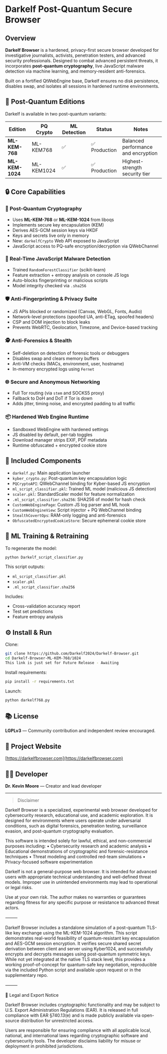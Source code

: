 # Darkelf Post-Quantum Secure Browser

## Overview
**Darkelf Browser** is a hardened, privacy-first secure browser developed for investigative journalists, activists, penetration testers, and advanced security professionals. Designed to combat advanced persistent threats, it incorporates **post-quantum cryptography**, live JavaScript malware detection via machine learning, and memory-resident anti-forensics.

Built on a fortified QtWebEngine base, Darkelf ensures no disk persistence, disables swap, and isolates all sessions in hardened runtime environments.

## 🧬 Post-Quantum Editions
Darkelf is available in two post-quantum variants:

| Edition       | PQ Crypto   | ML Detection | Status       | Notes                                  |
|---------------|-------------|--------------|--------------|----------------------------------------|
| **ML-KEM-768**  | ML-KEM768    | ✅           | ✅ Production    | Balanced performance and encryption    |
| **ML-KEM-1024** | ML-KEM1024   | ✅           | ✅ Production | Highest-strength security tier         |

## 🔒 Core Capabilities

### 🔐 Post-Quantum Cryptography
- Uses **ML-KEM-768** or **ML-KEM-1024** from liboqs
- Implements secure key encapsulation (KEM)
- Derives AES-GCM session keys via HKDF
- Keys and secrets live only in memory
- New: `darkelfCrypto` Web API exposed to JavaScript
- JavaScript access to PQ-safe encryption/decryption via QWebChannel

### 🧠 Real-Time JavaScript Malware Detection
- Trained `RandomForestClassifier` (scikit-learn)
- Feature extraction + entropy analysis on console JS logs
- Auto-blocks fingerprinting or malicious scripts
- Model integrity checked via `.sha256`

### 🛡 Anti-Fingerprinting & Privacy Suite
- JS APIs blocked or randomized (Canvas, WebGL, Fonts, Audio)
- Network-level protections (spoofed UA, anti-ETag, spoofed headers)
- CSP and DOM injection to block leaks
- Prevents WebRTC, Geolocation, Timezone, and Device-based tracking

### 🕵️ Anti-Forensics & Stealth
- Self-deletion on detection of forensic tools or debuggers
- Disables swap and clears memory buffers
- Anti-VM checks (MACs, environment, user, hostname)
- In-memory encrypted logs using `Fernet`

### 🌐 Secure and Anonymous Networking
- Full Tor routing (via `stem` and SOCKS5 proxy)
- Fallback to DoH and DoT if Tor is down
- Adds jitter, timing noise, and encrypted padding to all traffic

### 📦 Hardened Web Engine Runtime
- Sandboxed WebEngine with hardened settings
- JS disabled by default, per-tab toggles
- Download manager strips EXIF, PDF metadata
- Runtime obfuscated + encrypted cookie store

## 📁 Included Components

- `darkelf.py`: Main application launcher
- `kyber_crypto.py`: Post-quantum key encapsulation logic
- `PQCryptoAPI`: QWebChannel binding for Kyber-based JS encryption
- `ml_script_classifier.pkl`: Trained ML model (malicious JS detection)
- `scaler.pkl`: StandardScaler model for feature normalization
- `.ml_script_classifier.sha256`: SHA256 of model for hash check
- `CustomWebEnginePage`: Custom JS log parser and ML hook
- `CustomWebEngineView`: Script injector + PQ WebChannel binding
- `StealthCovertOps`: RAM-only logging and anti-forensics
- `ObfuscatedEncryptedCookieStore`: Secure ephemeral cookie store

## 🧪 ML Training & Retraining
To regenerate the model:
```bash
python Darkelf_script_classifier.py
```
This script outputs:
- `ml_script_classifier.pkl`
- `scaler.pkl`
- `.ml_script_classifier.sha256`

Includes:
- Cross-validation accuracy report
- Test set predictions
- Feature entropy analysis

## ⚙️ Install & Run
Clone:
```bash
git clone https://github.com/Darkelf2024/Darkelf-Browser.git
cd Darkelf-Browser-ML-KEM-768/1024
This link is just set for Future Release - Awaiting
```

Install requirements:
```bash
pip install -r requirements.txt
```

Launch:
```bash
python darkelf768.py
```

## 📚 License
**LGPLv3** — Community contribution and independent review encouraged.

## 🔗 Project Website
[https://darkelfbrowser.com](https://darkelfbrowser.com)

## 👨‍💻 Developer
**Dr. Kevin Moore** — Creator and lead developer

---

> Disclaimer

Darkelf Browser is a specialized, experimental web browser developed for cybersecurity research, educational use, and academic exploration. It is designed for environments where users operate under adversarial conditions, such as digital forensics, penetration testing, surveillance evasion, and post-quantum cryptography evaluation.

This software is intended solely for lawful, ethical, and non-commercial purposes including:
	•	Cybersecurity research and academic analysis
	•	Educational demonstrations of cryptographic and forensic-resistance techniques
	•	Threat modeling and controlled red-team simulations
	•	Privacy-focused software experimentation

Darkelf is not a general-purpose web browser. It is intended for advanced users with appropriate technical understanding and well-defined threat models. Improper use in unintended environments may lead to operational or legal risks.

Use at your own risk. The author makes no warranties or guarantees regarding fitness for any specific purpose or resistance to advanced threat actors.

⸻

Darkelf Browser includes a standalone simulation of a post-quantum TLS-like key exchange using the ML-KEM-1024 algorithm. This script demonstrates real-world feasibility of quantum-resistant key encapsulation and AES-GCM session encryption. It verifies secure shared secret derivation between client and server using Kyber1024, and successfully encrypts and decrypts messages using post-quantum symmetric keys. While not yet integrated at the native TLS stack level, this provides a working proof-of-concept for quantum-safe key negotiation, reproducible via the included Python script and available upon request or in the supplementary repo.

⸻

🔐 Legal and Export Notice

Darkelf Browser includes cryptographic functionality and may be subject to U.S. Export Administration Regulations (EAR). It is released in full compliance with EAR §740.13(e) and is made publicly available via open-source distribution for unrestricted access.

Users are responsible for ensuring compliance with all applicable local, national, and international laws regarding cryptographic software and cybersecurity tools. The developer disclaims liability for misuse or deployment in prohibited jurisdictions.

